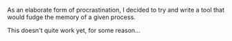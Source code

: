 As an elaborate form of procrastination, I decided to try and write a tool that would fudge the memory of a given process. 

This doesn't quite work yet, for some reason...
